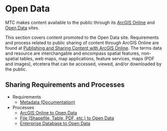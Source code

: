 # Open Data
MTC makes content available to the public through its [ArcGIS Online](http://mtc.maps.arcgis.com/home/index.html) and [Open Data](http://opendata.mtc.ca.gov/) sites.

This section covers content promoted to the Open Data site. Requirements and process related to public sharing of content through ArcGIS Online are found at [Publishing and Sharing Content with ArcGIS Online](../Publishing-Sharing-AGOL.md). The terms data and resource are interchangable and encompass spatial features, non-spatial tables, web maps, map applications, feature services, maps (PDF and images), etcetera that can be accessed, viewed, and/or downloaded by the public.

## Sharing Requirements and Processes
- Requirements
  - [Metadata (Documentation)](requirements_openDataMetadata.md)
- Processes
  - [ArcGIS Online to Open Data](process_agol2OpenData.md)
  - [File (Shapefile, Table, PDF, etc.) to Open Data](process_file2OpenData.md)
  - [Enterprise Database to Open Data](process_edb2OpenData.md)
